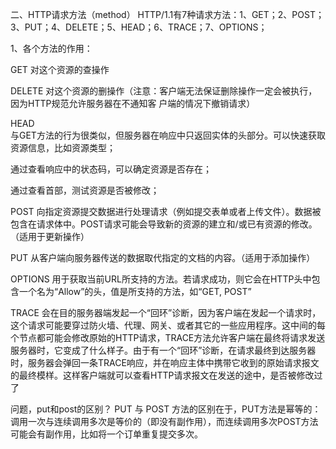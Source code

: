二、HTTP请求方法（method）
HTTP/1.1有7种请求方法：1、GET；2、POST；3、PUT；4、DELETE；5、HEAD；6、TRACE；7、OPTIONS；

1、各个方法的作用：

GET	对这个资源的查操作

DELETE	对这个资源的删操作（注意：客户端无法保证删除操作一定会被执行，因为HTTP规范允许服务器在不通知客
户端的情况下撤销请求）

HEAD	
与GET方法的行为很类似，但服务器在响应中只返回实体的头部分。可以快速获取资源信息，比如资源类型；

通过查看响应中的状态码，可以确定资源是否存在；

通过查看首部，测试资源是否被修改；

POST	向指定资源提交数据进行处理请求（例如提交表单或者上传文件）。数据被包含在请求体中。POST请求可能会导致新的资源的建立和/或已有资源的修改。（适用于更新操作）

PUT	从客户端向服务器传送的数据取代指定的文档的内容。（适用于添加操作）

OPTIONS	用于获取当前URL所支持的方法。若请求成功，则它会在HTTP头中包含一个名为“Allow”的头，值是所支持的方法，如“GET, POST”

TRACE	会在目的服务器端发起一个“回环”诊断，因为客户端在发起一个请求时，这个请求可能要穿过防火墙、代理、网关、或者其它的一些应用程序。这中间的每个节点都可能会修改原始的HTTP请求，TRACE方法允许客户端在最终将请求发送服务器时，它变成了什么样子。由于有一个“回环”诊断，在请求最终到达服务器时，服务器会弹回一条TRACE响应，并在响应主体中携带它收到的原始请求报文的最终模样。这样客户端就可以查看HTTP请求报文在发送的途中，是否被修改过了

问题，put和post的区别？ 
PUT 与 POST 方法的区别在于，PUT方法是幂等的：调用一次与连续调用多次是等价的（即没有副作用），而连续调用多次POST方法可能会有副作用，比如将一个订单重复提交多次。